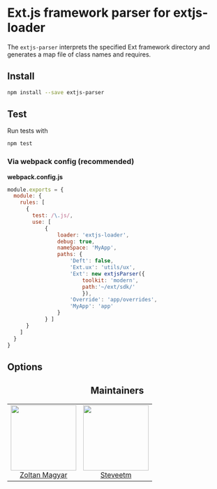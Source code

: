 # Ext.js framework parser for extjs-loader
The `extjs-parser` interprets the specified Ext framework directory and generates a map file of class names and requires.


## Install
```bash
npm install --save extjs-parser
```

## Test

Run tests with 

```bash
npm test 
```

### Via webpack config (recommended)

**webpack.config.js**
```js
module.exports = {
  module: {
    rules: [
      {
        test: /\.js/,
        use: [ 
            {
                loader: 'extjs-loader',
                debug: true,
                nameSpace: 'MyApp',
                paths: {
                    'Deft': false,
                    'Ext.ux': 'utils/ux',
                    'Ext': new extjsParser({
                        toolkit: 'modern',
                        path:'~/ext/sdk/'
                        }),
                    'Override': 'app/overrides',
                    'MyApp': 'app'
                }
            } ]
      }
    ]
  }
}
```

## Options



<h2 align="center">Maintainers</h2>

<table>
  <tbody>
    <tr>
      <td align="center">
        <img width="150" height="150"
        src="https://avatars1.githubusercontent.com/u/1021537?v=3&s=460">
        </br>
        <a href="https://github.com/zmagyar">Zoltan Magyar</a>
      </td>
      <td align="center">
        <img width="150" height="150"
        src="https://avatars1.githubusercontent.com/u/11589541?v=3&s=460">
        </br>
        <a href="https://github.com/steveetm">Steveetm</a>
      </td>
    </tr>
  <tbody>
</table>

